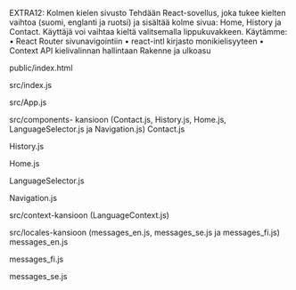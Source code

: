 EXTRA12: Kolmen kielen sivusto
Tehdään React-sovellus, joka tukee kielten vaihtoa (suomi, englanti ja ruotsi) ja sisältää kolme sivua: Home, History ja Contact. Käyttäjä voi vaihtaa kieltä valitsemalla lippukuvakkeen.
Käytämme:
•	React Router sivunavigointiin
•	react-intl kirjasto monikielisyyteen
•	Context API kielivalinnan hallintaan
Rakenne ja ulkoasu
       

public/index.html


src/index.js


src/App.js



src/components- kansioon (Contact.js, History.js, Home.js, LanguageSelector.js ja Navigation.js)
Contact.js



History.js



Home.js


LanguageSelector.js


Navigation.js


src/context-kansioon (LanguageContext.js)


src/locales-kansioon (messages_en.js, messages_se.js ja messages_fi.js)
messages_en.js


messages_fi.js


messages_se.js



